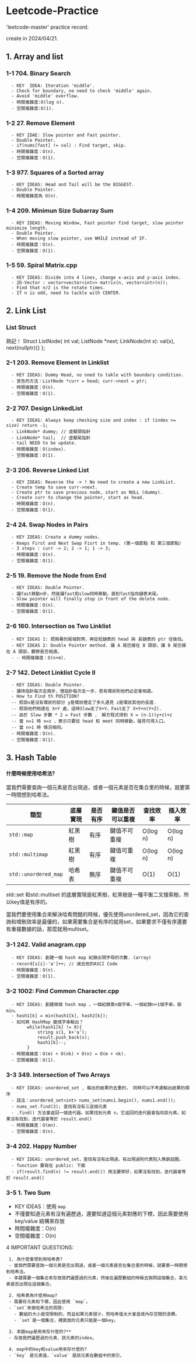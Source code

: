 # Leetcode-Practice
'leetcode-master' practice record.

create in 2024/04/21.

## 1. Array and list
  ### 1-1 704. Binary Search 
      - KEY  IDEA: Iteration 'middle'.
      - Check for boundary, no need to check 'middle' again.
      - Avoid 'middle' overflow.
      - 時間複雜度:O(log n).
      - 空間複雜度:O(1).

  ### 1-2 27. Remove Element 
      - KEY IDAE: Slow pointer and Fast pointer.
      - Double Pointer.
      - if(nums[fast] != val) : Find target, skip.
      - 時間複雜度：O(n).
      - 空間複雜度：O(1).

  ### 1-3 977. Squares of a Sorted array
      - KEY IDEAS: Head and Tail will be the BIGGEST.
      - Double Pointer.
      - 時間複雜度為 O(n).
      
  ### 1-4 209. Minimun Size Subarray Sum
      - KEY IDEAS: Moving Window, Fast pointer find target, slow pointer minimize length.
      - Double Pointer.
      - When moving slow pointer, use WHILE instead of IF.
      - 時間複雜度：O(n).
      - 空間複雜度：O(1).
      
  ### 1-5 59. Spiral Matrix.cpp
      - KEY IDEAS: Divide into 4 lines, change x-axis and y-axis index.
      - 2D-Vector : vector<vector<int>> matrix(n, vector<int>(n));
      - Find that n/2 is the rotate times.
      - If n is odd, need to tackle with CENTER.

## 2. Link List
  ### List Struct
  熟記！
  Struct ListNode{
      int val;
      ListNode *next;
      LinkNode(int x): val(x), next(nullptr){}
  };
  
  ### 2-1 203. Remove Element in Linklist
      - KEY IDEAS: Dummy Head, no nned to takle with boundary condition.
      - 宣告的方法：ListNode *curr = head; curr->next = ptr;
      - 時間複雜度：O(n).
      - 空間複雜度：O(1).

  ### 2-2 707. Design LinkedList
      - KEY IDEAS: Always keep checking size and index : if (index >= size) return -1;
      - LinkNode* dummy; // 虛擬頭指針
      - LinkNode* tail;  // 虛擬尾指針
      - tail NEED to be update.
      - 時間複雜度：O(index).
      - 空間複雜度：O(1).

  ### 2-3 206. Reverse Linked List
      - KEY IDEAS: Reverse the -> ! No need to create a new LinkList.
      - Create temp to save curr->next.
      - Create ptr to save previous node, start as NULL (dummy).
      - Create curr to change the pointer, start as head.
      - 時間複雜度：O(n).
      - 空間複雜度：O(1).

  ### 2-4 24. Swap Nodes in Pairs
      - KEY IDEAS: Create a dummy nodes. 
      - Keeps First and Next Swap Fisrt in temp. (第一個節點 和 第三個節點）
      - 3 steps : curr -> 2; 2 -> 1; 1 -> 3; 
      - 時間複雜度：O(n).
      - 空間複雜度：O(1).

  ### 2-5 19. Remove the Node from End
      - KEY IDEAS: Double Pointer. 
      - 讓fast移動n步，然後讓fast和slow同時移動，直到fast指向鏈表末尾。
      - Slow pointer will finally stop in front of the delete node.
      - 時間複雜度：O(n).
      - 空間複雜度：O(1).

  ### 2-6 160. Intersection os Two Linklist
      - KEY IDEAS 1: 把兩著的尾端對齊，再從短鏈表的 head 與 長鏈表的 ptr 往後找。
      - KEY IDEAS 2: Double Pointer method. 讓 A 尾巴接在 B 頭部，讓 B 尾巴接在 A 頭部，觀察是否相遇。
      - - 時間複雜度：O(n+m).
      
  ### 2-7 142. Detect Linklist Cycle II
      - KEY IDEAS: Double Pointer.
      - 讓快指針每次走兩步，慢指針每次走一步，若有環狀則他們必定會相遇。
      - How to Find th POSITION?
      -- 假設x是沒有環狀的部分 y是環狀裡走了多久遇見 z是環狀其他的長度.
      -- 假設他們相遇在 X+Y 處，這時Slow走了X+Y，Fast走了 X+Y+n(Y+Z).
      -- 由於 Slow 步數 * 2 = Fast 步數 ， 解方程式得到 X = (n-1)(y+z)+z
      -- 當 n=1 時 x=z ，表示只要從 head 和 meet 同時移動，碰見可得入口。
      -- 當 n>1 時 情況相同。
      - 時間複雜度：O(n).
      - 空間複雜度：O(1).

## 3. Hash Table

#### 什麼時候使用哈希法?

當我們需要查詢一個元素是否出現過，或者一個元素是否在集合里的時候，就要第一時間想到哈希法。

| 類型 | 底層實現 | 是否有序 | 鍵值是否可以重複 | 查找效率 | 插入效率 | 
| ---- | -------- | -------- | ---------------- | -------- | -------- |
| `std::map` | 紅黑樹 | 有序 | 鍵值不可重複 | O(log n) | O(log n) |
| `std::multimap` | 紅黑樹 | 有序 | 鍵值可重複 | O(log n) | O(log n) |
| `std::unordered_map` | 哈希表 | 無序 | 鍵值不可重複 | O(1) | O(1) |

std::set 和std::multiset 的底層實現是紅黑樹，紅黑樹是一種平衡二叉搜索樹，所以key值是有序的。

當我們要使用集合來解決哈希問題的時候，優先使用unordered_set，因為它的查詢和增刪效率是最優的，如果需要集合是有序的就用set，如果要求不僅有序還要有重複數據的話，那麼就用multiset。

  ### 3-1 242. Valid anagram.cpp
      - KEY IDEAS: 創建一個 hash map 紀錄出現字母的次數. (array)
      - record[s[i]-'a']++; // 減去他的ASCI Code
      - 時間複雜度：O(n).
      - 空間複雜度：O(1).

  ### 3-2 1002: Find Common Character.cpp
      - KEY IDEAS: 創建兩個 hash map ，一個紀錄第n個字串，一個紀錄n+1個字串，取min。
      - hash1[k] = min(hash1[k], hash2[k]);
      - 如何將 HashMap 變成字串輸出？
            while(hash1[k] != 0){
                string s(1, k+'a');
                result.push_back(s);
                hash1[k]--;
            }
      - 時間複雜度：O(m) + O(nk) + O(n) = O(m + nk).
      - 空間複雜度：O(1).

  ### 3-3 349. Intersection of Two Arrays
      - KEY IDEAS: unordered_set , 輸出的結果的去重的， 同時可以不考慮輸出結果的順序
      - 語法：unordered_set<int> nums_set(nums1.begin(), nums1.end());
      - nums_set.find(3); 查找有沒有三這個元素
      - .find() 方法會返回一個迭代器。如果找到元素 n，它返回的迭代器會指向該元素。如果沒有找到，迭代器會等於 result.end()
      - 時間複雜度：O(mn).
      - 空間複雜度：O(n).

  ### 3-4 202. Happy Number
      - KEY IDEAS: unordered_set，查找有沒有出現過，有出現過則代表陷入無窮迴圈。
      - function 要寫在 public: 下面
      - if(result.find(n) != result.end()) 用法要學好，如果沒有找到，迭代器會等於 result.end()

  ### 3-5 1. Two Sum

  - KEY IDEAS：使用 `map`
  - 不僅要知道元素有沒有遍歷過，還要知道這個元素對應的下標，因此需要使用 key/value 結構來存放
  - 時間複雜度：O(n)
  - 空間複雜度：O(n)

  4 IMPORTANT QUESTIONS:
  
     1. 為什麼會想到用哈希表?
     - 當我們需要查詢一個元素是否出現過，或者一個元素是否在集合里的時候，就要第一時間想到哈希法。
     - 本題需要一個集合來存放我們遍歷過的元素，然後在遍歷數組的時候去詢問這個集合，某元素是否出現在這個集合。
     
     2. 哈希表為什麼用map?
     - 需要存元素和下標，因此使用 `map`。
     - `set`來做哈希法的局限:
       - 數組的大小是受限制的，而且如果元素很少，而哈希值太大會造成內存空間的浪費。
       - `set`是一個集合，裡面放的元素只能是一個key。
       
     3. 本題map是用來存什麼的?**
     - 存放我們遍歷過的元素、該元素的index。
  
     4. map中的key和value用來存什麼的?
     - `key` 是元素值，`value` 是該元素在數組中的索引。

